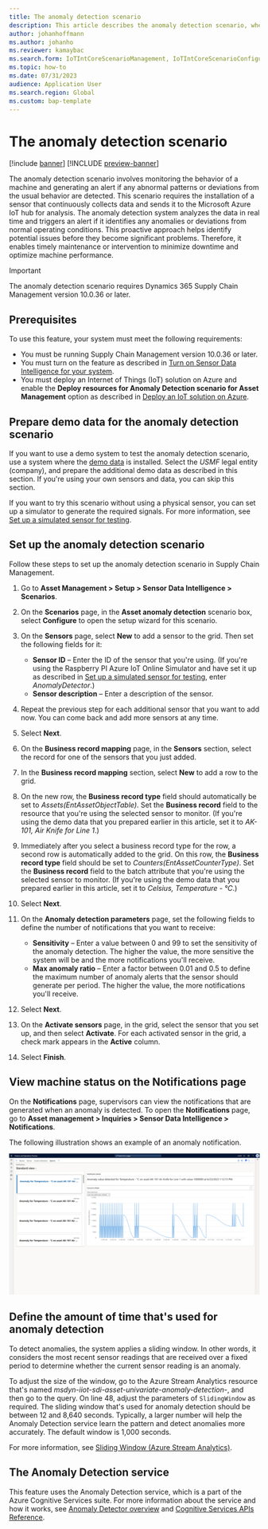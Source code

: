 ```yaml
---
title: The anomaly detection scenario
description: This article describes the anomaly detection scenario, where an alert is generated if abnormal patterns or deviations from a machine's usual behavior are detected.
author: johanhoffmann
ms.author: johanho
ms.reviewer: kamaybac
ms.search.form: IoTIntCoreScenarioManagement, IoTIntCoreScenarioConfigurationWizardV2, EntAssetObjectProductionStop
ms.topic: how-to
ms.date: 07/31/2023
audience: Application User
ms.search.region: Global
ms.custom: bap-template
---
```


# The anomaly detection scenario

[!include [banner](../includes/banner.md)]
[!INCLUDE [preview-banner](../includes/preview-banner.md)]

<!-- KFM: Preview until further notice -->

The anomaly detection scenario involves monitoring the behavior of a machine and generating an alert if any abnormal patterns or deviations from the usual behavior are detected. This scenario requires the installation of a sensor that continuously collects data and sends it to the Microsoft Azure IoT hub for analysis. The anomaly detection system analyzes the data in real time and triggers an alert if it identifies any anomalies or deviations from normal operating conditions. This proactive approach helps identify potential issues before they become significant problems. Therefore, it enables timely maintenance or intervention to minimize downtime and optimize machine performance.

> [!IMPORTANT]
> The anomaly detection scenario requires Dynamics 365 Supply Chain Management version 10.0.36 or later.

## Prerequisites

To use this feature, your system must meet the following requirements:

- You must be running Supply Chain Management version 10.0.36 or later.
- You must turn on the feature as described in [Turn on Sensor Data Intelligence for your system](sdi-enable-feature.md).
- You must deploy an Internet of Things (IoT) solution on Azure and enable the **Deploy resources for Anomaly Detection scenario for Asset Management** option as described in [Deploy an IoT solution on Azure](sdi-deploy-iot-solution-on-azure.md).

## Prepare demo data for the anomaly detection scenario

If you want to use a demo system to test the anomaly detection scenario, use a system where the [demo data](../../fin-ops-core/fin-ops/get-started/demo-data.md) is installed. Select the *USMF* legal entity (company), and prepare the additional demo data as described in this section. If you're using your own sensors and data, you can skip this section.

If you want to try this scenario without using a physical sensor, you can set up a simulator to generate the required signals. For more information, see [Set up a simulated sensor for testing](sdi-set-up-simulated-sensor.md).

## Set up the anomaly detection scenario

Follow these steps to set up the anomaly detection scenario in Supply Chain Management.

1. Go to **Asset Management \> Setup \> Sensor Data Intelligence \> Scenarios**.
1. On the **Scenarios** page, in the **Asset anomaly detection** scenario box, select **Configure** to open the setup wizard for this scenario.
1. On the **Sensors** page, select **New** to add a sensor to the grid. Then set the following fields for it:

    - **Sensor ID** – Enter the ID of the sensor that you're using. (If you're using the Raspberry PI Azure IoT Online Simulator and have set it up as described in [Set up a simulated sensor for testing](sdi-set-up-simulated-sensor.md), enter *AnomalyDetector*.)
    - **Sensor description** – Enter a description of the sensor.

1. Repeat the previous step for each additional sensor that you want to add now. You can come back and add more sensors at any time.
1. Select **Next**.
1. On the **Business record mapping** page, in the **Sensors** section, select the record for one of the sensors that you just added.
1. In the **Business record mapping** section, select **New** to add a row to the grid.
1. On the new row, the **Business record type** field should automatically be set to *Assets(EntAssetObjectTable)*. Set the **Business record** field to the resource that you're using the selected sensor to monitor. (If you're using the demo data that you prepared earlier in this article, set it to *AK-101, Air Knife for Line 1*.) <!--KFM: Confirm record type value -->
1. Immediately after you select a business record type for the row, a second row is automatically added to the grid. On this row, the **Business record type** field should be set to *Counters(EntAssetCounterType)*. Set the **Business record** field to the batch attribute that you're using the selected sensor to monitor. (If you're using the demo data that you prepared earlier in this article, set it to *Celsius, Temperature - °C*.) <!--KFM: Confirm record type value -->
1. Select **Next**.
1. On the **Anomaly detection parameters** page, set the following fields to define the number of notifications that you want to receive:

    - **Sensitivity** – Enter a value between 0 and 99 to set the sensitivity of the anomaly detection. The higher the value, the more sensitive the system will be and the more notifications you'll receive.
    - **Max anomaly ratio** – Enter a factor between 0.01 and 0.5 to define the maximum number of anomaly alerts that the sensor should generate per period. The higher the value, the more notifications you'll receive.

1. Select **Next**.
1. On the **Activate sensors** page, in the grid, select the sensor that you set up, and then select **Activate**. For each activated sensor in the grid, a check mark appears in the **Active** column.
1. Select **Finish**.

## View machine status on the Notifications page

On the **Notifications** page, supervisors can view the notifications that are generated when an anomaly is detected. To open the **Notifications** page, go to **Asset management \> Inquiries \> Sensor Data Intelligence \> Notifications**.

The following illustration shows an example of an anomaly notification.

[<img src="media/sdi-anomaly.png" alt="Notifications page, showing the list of anomalies for a resource and the details of a selected anomaly." title="Notifications page, showing the list of anomalies for a resource and the details of a selected anomaly" width="720" />](media/sdi-anomaly.png#lightbox)

## Define the amount of time that's used for anomaly detection

To detect anomalies, the system applies a sliding window. In other words, it considers the most recent sensor readings that are received over a fixed period to determine whether the current sensor reading is an anomaly.

To adjust the size of the window, go to the Azure Stream Analytics resource that's named *msdyn-iiot-sdi-asset-univariate-anomaly-detection-*, and then go to the query. On line 48, adjust the parameters of `SlidingWindow` as required. The sliding window that's used for anomaly detection should be between 12 and 8,640 seconds. Typically, a larger number will help the Anomaly Detection service learn the pattern and detect anomalies more accurately. The default window is 1,000 seconds.

For more information, see [Sliding Window (Azure Stream Analytics)](/stream-analytics-query/sliding-window-azure-stream-analytics).

## The Anomaly Detection service

This feature uses the Anomaly Detection service, which is a part of the Azure Cognitive Services suite. For more information about the service and how it works, see [Anomaly Detector overview](/azure/cognitive-services/anomaly-detector/overview) and [Cognitive Services APIs Reference](https://westus2.dev.cognitive.microsoft.com/docs/services/AnomalyDetector/operations/post-timeseries-entire-detect).
